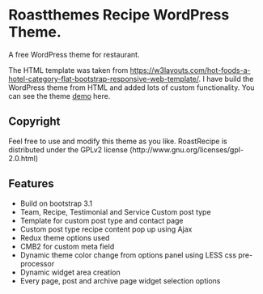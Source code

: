# Roastthemes Recipe WordPress Theme.
A free WordPress theme for restaurant.

The HTML template was taken from https://w3layouts.com/hot-foods-a-hotel-category-flat-bootstrap-responsive-web-template/. I have build the WordPress theme from HTML and added lots of custom functionality. You can see the theme <a href="http://roastthemes.recipe.shiblenoman.com/" target="_blank">demo</a> here.

<h2>Copyright</h2>
Feel free to use and modify this theme as you like.
RoastRecipe is distributed under the GPLv2 license (http://www.gnu.org/licenses/gpl-2.0.html)

<h2>Features</h2>
<ul>
<li>Build on bootstrap 3.1</li>
<li>Team, Recipe, Testimonial and Service Custom post type</li>
<li>Template for custom post type and contact page</li>
<li>Custom post type recipe content pop up using Ajax</li>
<li>Redux theme options used</li>
<li>CMB2 for custom meta field</li>
<li>Dynamic theme color change from options panel using LESS css pre-processor</li>
<li>Dynamic widget area creation</li>
<li>Every page, post and archive page widget selection options</li>
</ul>
